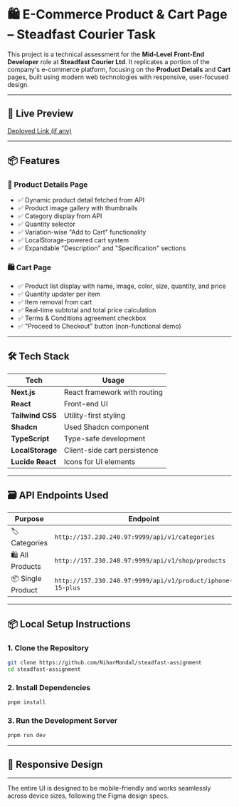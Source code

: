 # 🛍️ E-Commerce Product & Cart Page – Steadfast Courier Task

This project is a technical assessment for the **Mid-Level Front-End Developer** role at **Steadfast Courier Ltd**. It replicates a portion of the company's e-commerce platform, focusing on the **Product Details** and **Cart** pages, built using modern web technologies with responsive, user-focused design.

---

## 🔗 Live Preview

[Deployed Link (if any)](https://your-deployment-url.com)

---

## 📦 Features

### 🛒 Product Details Page

-   ✅ Dynamic product detail fetched from API
-   ✅ Product image gallery with thumbnails
-   ✅ Category display from API
-   ✅ Quantity selector
-   ✅ Variation-wise "Add to Cart" functionality
-   ✅ LocalStorage-powered cart system
-   ✅ Expandable "Description" and "Specification" sections

### 🛍️ Cart Page

-   ✅ Product list display with name, image, color, size, quantity, and price
-   ✅ Quantity updater per item
-   ✅ Item removal from cart
-   ✅ Real-time subtotal and total price calculation
-   ✅ Terms & Conditions agreement checkbox
-   ✅ "Proceed to Checkout" button (non-functional demo)

---

## 🛠️ Tech Stack

| Tech             | Usage                        |
| ---------------- | ---------------------------- |
| **Next.js**      | React framework with routing |
| **React**        | Front-end UI                 |
| **Tailwind CSS** | Utility-first styling        |
| **Shadcn**       | Used Shadcn component        |
| **TypeScript**   | Type-safe development        |
| **LocalStorage** | Client-side cart persistence |
| **Lucide React** | Icons for UI elements        |

---

## 🗃️ API Endpoints Used

| Purpose           | Endpoint                                                   |
| ----------------- | ---------------------------------------------------------- |
| 🏷️ Categories     | `http://157.230.240.97:9999/api/v1/categories`             |
| 🛍️ All Products   | `http://157.230.240.97:9999/api/v1/shop/products`          |
| 📦 Single Product | `http://157.230.240.97:9999/api/v1/product/iphone-15-plus` |

---

## 📦 Local Setup Instructions

### 1. Clone the Repository

```bash
git clone https://github.com/NiharMondal/steadfast-assignment
cd steadfast-assignment
```

### 2. Install Dependencies

```bash
pnpm install
```

### 3. Run the Development Server

```bash
pnpm run dev
```

---

## 📱 Responsive Design

---

The entire UI is designed to be mobile-friendly and works seamlessly across device sizes, following the Figma design specs.
